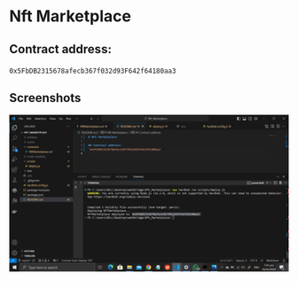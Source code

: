 # Nft Marketplace

## Contract address:
`0x5FbDB2315678afecb367f032d93F642f64180aa3`

## Screenshots
![Nft Marketplace Deployed](screenshots/Nft%20Marketplace%20deployed.png)
